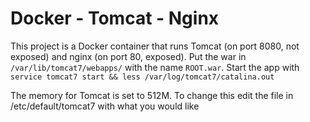 Docker - Tomcat - Nginx
===================

This project is a Docker container that runs Tomcat (on port 8080, not exposed) and nginx (on port 80, exposed). Put the war in `/var/lib/tomcat7/webapps/` with the name `ROOT.war`. Start the app with `service tomcat7 start && less /var/log/tomcat7/catalina.out`

The memory for Tomcat is set to 512M. To change this edit the file in /etc/default/tomcat7 with what you would like

